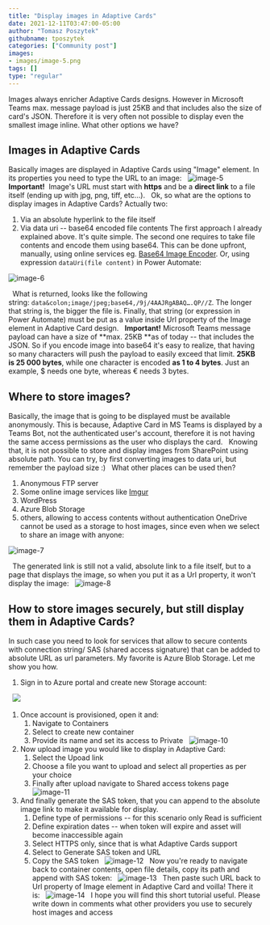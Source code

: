 ```yaml
---
title: "Display images in Adaptive Cards"
date: 2021-12-11T03:47:00-05:00
author: "Tomasz Poszytek"
githubname: tposzytek
categories: ["Community post"]
images:
- images/image-5.png
tags: []
type: "regular"
---
```


Images always enricher Adaptive Cards designs. However in Microsoft
Teams max. message payload is just 25KB and that includes also the size
of card's JSON. Therefore it is very often not possible to display even
the smallest image inline. What other options we have?
 
## Images in Adaptive Cards 

Basically images are displayed in Adaptive Cards using "Image" element.
In its properties you need to type the URL to an image:
 
![image-5](images/image-5.png)
 
**Important!** 
Image's URL must start with **https** and be a **direct
link** to a file itself (ending up with jpg, png, tiff, etc...).
 
Ok, so what are the options to display images in Adaptive Cards?
Actually two:

1.  Via an absolute hyperlink to the file itself
2.  Via data uri -- base64 encoded file contents
The first approach I already explained above. It's quite simple. The
second one requires to take file contents and encode them using base64.
This can be done upfront, manually, using online services eg. [Base64
Image Encoder](https://www.base64-image.de/). Or, using
expression `dataUri(file content)` in Power Automate:
 

![image-6](images/image-6.png)

 
What is returned, looks like the following
string: `data&colon;image/jpeg;base64,/9j/4AAJRgABAQ….QP//Z`. The longer
that string is, the bigger the file is. Finally, that string (or
expression in Power Automate) must be put as a value inside Url property
of the Image element in Adaptive Card design.
 
**Important!** Microsoft Teams message payload can have a size of **max.
25KB **as of today -- that includes the JSON. So if you encode image
into base64 it's easy to realize, that having so many characters will
push the payload to easily exceed that limit. **25KB is 25 000 bytes**,
while one character is encoded **as 1 to 4 bytes**. Just an example, \$
needs one byte, whereas € needs 3 bytes.

## Where to store images? 

Basically, the image that is going to be displayed must be available
anonymously. This is because, Adaptive Card in MS Teams is displayed by
a Teams Bot, not the authenticated user's account, therefore it is not
having the same access permissions as the user who displays the card.
 
Knowing that, it is not possible to store and display images from
SharePoint using absolute path. You can try, by first converting images
to data uri, but remember the payload size :)
 
What other places can be used then?

1.  Anonymous FTP server
2.  Some online image services like [Imgur](https://imgur.com/)
3.  WordPress
4.  Azure Blob Storage
5.  others, allowing to access contents without authentication
OneDrive cannot be used as a storage to host images, since even when we
select to share an image with anyone:
 

![image-7](images/image-7.png)

 
The generated link is still not a valid, absolute link to a file
itself, but to a page that displays the image, so when you put it as a
Url property, it won't display the
image:
 
![image-8](images/image-8.png)
 
## How to store images securely, but still display them in Adaptive Cards? 

In such case you need to look for services that allow to secure contents
with connection string/ SAS (shared access signature) that can be added
to absolute URL as url parameters. My favorite is Azure Blob Storage.
Let me show you how.
 
1.  Sign in to Azure portal and create new Storage account:


 
![](images/image-9.png)              


1.  Once account is provisioned, open it and:
    1.  Navigate to Containers
    2.  Select to create new container
    3.  Provide its name and set its access to Private
 
![image-10](images/image-10.png)
 
1.  Now upload image you would like to display in Adaptive Card:
    1.  Select the Upoad link
    2.  Choose a file you want to upload and select all properties as
        per your choice
    3.  Finally after upload navigate to Shared access tokens page
 
![image-11](images/image-11.png)
 
1.  And finally generate the SAS token, that you can append to the
    absolute image link to make it available for display.
    1.  Define type of permissions -- for this scenario only Read is
        sufficient
    2.  Define expiration dates -- when token will expire and asset will
        become inaccessible again
    3.  Select HTTPS only, since that is what Adaptive Cards support
    4.  Select to Generate SAS token and URL
    5.  Copy the SAS token
 
![image-12](images/image-12.png)
 
Now you're ready to navigate back to container contents, open file
details, copy its path and append with SAS token:
 
![image-13](images/image-13.png)
 
Then paste such URL back to Url property of Image element in Adaptive
Card and voilla! There it is:
 
![image-14](images/image-14.png)
 
I hope you will find this short tutorial useful. Please write down in
comments what other providers you use to securely host images and access
 